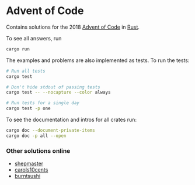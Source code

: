 # Advent of Code

Contains solutions for the 2018 [Advent of Code][] in [Rust][].

To see all answers, run

```bash
cargo run
```

The examples and problems are also implemented as tests. To run the tests:

```bash
# Run all tests
cargo test

# Don't hide stdout of passing tests
cargo test -- --nocapture --color always

# Run tests for a single day
cargo test -p one
```

To see the documentation and intros for all crates run:

```bash
cargo doc --document-private-items
cargo doc -p all --open
```

### Other solutions online

- [shepmaster](https://github.com/shepmaster/adventofcode2016)
- [carols10cents](https://github.com/carols10cents/adventofcode-rs)
- [burntsushi](https://github.com/BurntSushi/advent-of-code)

[Advent of Code]: http://adventofcode.com/
[Rust]: https://www.rust-lang.org/
